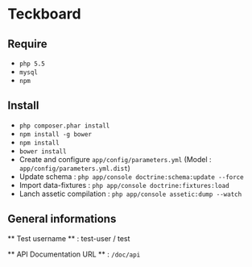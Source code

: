 Teckboard
========================

Require
--------------

- `php 5.5`
- `mysql`
- `npm`

Install
--------------

- `php composer.phar install`
- `npm install -g bower`
- `npm install`
- `bower install`
- Create and configure `app/config/parameters.yml` (Model : `app/config/parameters.yml.dist`)
- Update schema : `php app/console doctrine:schema:update --force`
- Import data-fixtures : `php app/console doctrine:fixtures:load`
- Lanch assetic compilation : `php app/console assetic:dump --watch`

General informations 
--------------

** Test username ** : test-user / test

** API Documentation URL ** : `/doc/api`